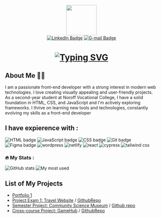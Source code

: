 <div id="header" align="center">
  <img src="https://media.giphy.com/media/M9gbBd9nbDrOTu1Mqx/giphy.gif" width="100"/>
 <div id="badges">
  <a href="https://www.linkedin.com/in/krystian-cruz-28a130269"><img src="https://img.shields.io/badge/LinkedIn-0A66C2.svg?style=for-the-badge&logo=LinkedIn&logoColor=white" alt="LinkedIn Badge"></a>
  <a href="mailto:kgcdronio@gmail.com"><img src="https://img.shields.io/badge/Gmail-EA4335.svg?style=for-the-badge&logo=Gmail&logoColor=white" alt="G-mail Badge"></a>
  

  
  
</div>
  
  # [![Typing SVG](https://readme-typing-svg.demolab.com?font=DM+Sans&weight=500&size=27&duration=2000&pause=3000&color=EEF7EC&vCenter=true&width=340&lines=Hey+there!+I'm+Krystian+%F0%9F%91%8B;I'm+a+Front+End+Developer)](https://git.io/typing-svg)
</div>


## About Me 👨‍💻
I am a passionate front-end developer with a strong interest in modern web technologies. I love creating visually appealing and user-friendly projects. As a second-year student at Noroff Vocational College, I have a solid foundation in HTML, CSS, and JavaScript and I'm actively exploring frameworks. I thrive on learning new tools and technologies, constantly evolving my skills as a front-end developer



<!--
**KrystianGH2/KrystianGH2** is a ✨ _special_ ✨ repository because its `README.md` (this file) appears on your GitHub profile.

Here are some ideas to get you started:

- 🔭 I’m currently working on ...
- 🌱 I’m currently learning ...
- 👯 I’m looking to collaborate on ...
- 🤔 I’m looking for help with ...
- 💬 Ask me about ...
- ⚡ Fun fact: ...
-->

## I have expierence with :  
  <img 
    src="https://img.shields.io/badge/HTML5-E34F26.svg?style=for-the-badge&logo=HTML5&logoColor=white"
    alt="HTML badge"
  />
  <img
    src="https://img.shields.io/badge/JavaScript-F7DF1E.svg?style=for-the-badge&logo=JavaScript&logoColor=black"
    alt="JavaScript badge"
  />
  <img
    src="https://img.shields.io/badge/CSS-1572B6.svg?style=for-the-badge&logo=CSS3&logoColor=white"
    alt="CSS badge"
  />
  <img
    src="https://img.shields.io/badge/Git-F05032.svg?style=for-the-badge&logo=Git&logoColor=white"
    alt="Git badge"
  />
  <img
    src="https://img.shields.io/badge/Figma-F24E1E.svg?style=for-the-badge&logo=Figma&logoColor=white"
    alt="Figma badge"
  />
   <img
    src="https://img.shields.io/badge/WordPress-21759B.svg?style=for-the-badge&logo=WordPress&logoColor=white"
    alt="wordpress"
  />
   <img
    src="https://img.shields.io/badge/Netlify-00C7B7.svg?style=for-the-badge&logo=Netlify&logoColor=white"
    alt="netlify"
  />
  <img
    src="https://img.shields.io/badge/React-20232A?style=for-the-badge&logo=react&logoColor=61DAFB"
    alt="react"
  />
   <img
    src="https://img.shields.io/badge/Cypress-17202C?style=for-the-badge&logo=cypress&logoColor=white"
    alt="cypress"
  />
   <img
    src="https://img.shields.io/badge/Tailwind_CSS-38B2AC?style=for-the-badge&logo=tailwind-css&logoColor=white"
    alt="tailwind css"
  />

 



</div>


### :fire: My Stats : 
![GitHub stats](https://github-readme-stats.vercel.app/api?username=KrystianGH2&show_icons=true&theme=radical)
![My most used](https://github-readme-stats.vercel.app/api/top-langs/?username=KrystianGH2&layout=compact&hide_progress=false&&theme=radical)


## List of My Projects
- [Portfolio 1](https://porfolio-kgc.netlify.app/)
- [Project Exam 1: Travel Website](https://exploretravelsite.netlify.app/) / [GithubRepo](https://github.com/Noroff-FED-Campus-Assignments/fed1-exam-KrystianGH2)
- [Semester Project: Community Science Museum](https://communitysciencemuseum-kgc.netlify.app/csmuseum.html) /  [Github repo](https://github.com/KrystianGH2/Community-Science-Museum)
- [Cross-course Project: GameHub](https://gamehubcakgc.netlify.app/) / [GithubRepo](https://github.com/KrystianGH2/Game-Hub-CA)






